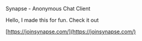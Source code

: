 Synapse - Anonymous Chat Client 

Hello, I made this for fun. Check it out

[https://joinsynapse.com/](https://joinsynapse.com/)
